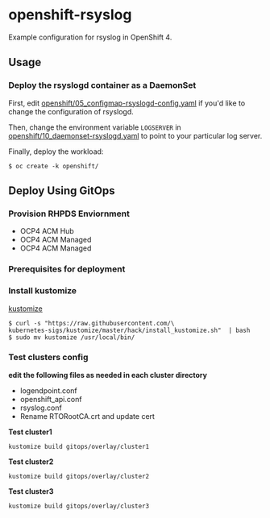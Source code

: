 # openshift-rsyslog

Example configuration for rsyslog in OpenShift 4.

## Usage

### Deploy the rsyslogd container as a DaemonSet

First, edit [openshift/05_configmap-rsyslogd-config.yaml](openshift/05_configmap-rsyslogd-config.yaml) if you'd like to change the configuration of rsyslogd.

Then, change the environment variable ```LOGSERVER``` in [openshift/10_daemonset-rsyslogd.yaml](openshift/10_daemonset-rsyslogd.yaml) to point to your particular log server.

Finally, deploy the workload:

```
$ oc create -k openshift/
```

## Deploy Using GitOps

### Provision RHPDS Enviornment
* OCP4 ACM Hub
* OCP4 ACM Managed
* OCP4 ACM Managed

### Prerequisites for deployment

### Install kustomize

[kustomize](https://kubernetes-sigs.github.io/kustomize/installation/)
```
$ curl -s "https://raw.githubusercontent.com/\
kubernetes-sigs/kustomize/master/hack/install_kustomize.sh"  | bash
$ sudo mv kustomize /usr/local/bin/
```

### Test clusters config
**edit the following files as needed in each cluster directory**
* logendpoint.conf
* openshift_api.conf
* rsyslog.conf
* Rename RTORootCA.crt and update cert

**Test cluster1**
```
kustomize build gitops/overlay/cluster1
```

**Test cluster2**
```
kustomize build gitops/overlay/cluster2
```

**Test cluster3**
```
kustomize build gitops/overlay/cluster3
```